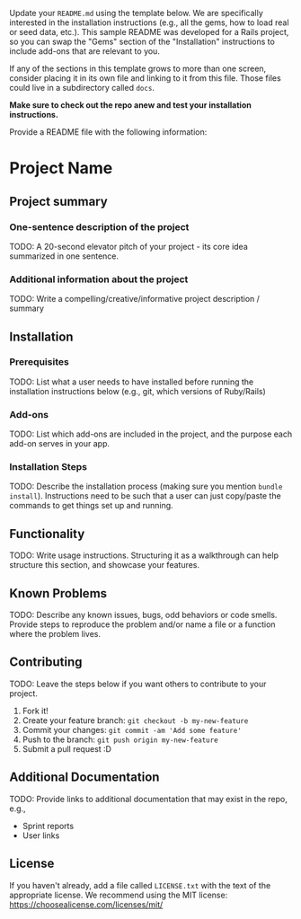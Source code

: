 Update your `README.md` using the template below. We are specifically interested in the installation instructions (e.g., all the gems, how to load real or seed data, etc.). This sample README was developed for a Rails project, so you can swap the "Gems" section of the "Installation" instructions to include add-ons that are relevant to you.

If any of the sections in this template grows to more than one screen, consider placing it in its own file and linking to it from this file. Those files could live in a subdirectory called `docs`.

**Make sure to check out the repo anew and test your installation instructions.**

Provide a README file with the following information:

# Project Name

## Project summary

### One-sentence description of the project

TODO: A 20-second elevator pitch of your project - its core idea summarized in one sentence.

### Additional information about the project

TODO: Write a compelling/creative/informative project description / summary

## Installation

### Prerequisites

TODO: List what a user needs to have installed before running the installation instructions below (e.g., git, which versions of Ruby/Rails)

### Add-ons

TODO: List which add-ons are included in the project, and the purpose each add-on serves in your app.

### Installation Steps

TODO: Describe the installation process (making sure you mention `bundle install`).
Instructions need to be such that a user can just copy/paste the commands to get things set up and running. 


## Functionality

TODO: Write usage instructions. Structuring it as a walkthrough can help structure this section,
and showcase your features.


## Known Problems

TODO: Describe any known issues, bugs, odd behaviors or code smells. 
Provide steps to reproduce the problem and/or name a file or a function where the problem lives.


## Contributing

TODO: Leave the steps below if you want others to contribute to your project.

1. Fork it!
2. Create your feature branch: `git checkout -b my-new-feature`
3. Commit your changes: `git commit -am 'Add some feature'`
4. Push to the branch: `git push origin my-new-feature`
5. Submit a pull request :D

## Additional Documentation

TODO: Provide links to additional documentation that may exist in the repo, e.g.,
  * Sprint reports
  * User links

## License

If you haven't already, add a file called `LICENSE.txt` with the text of the appropriate license.
We recommend using the MIT license: <https://choosealicense.com/licenses/mit/>
